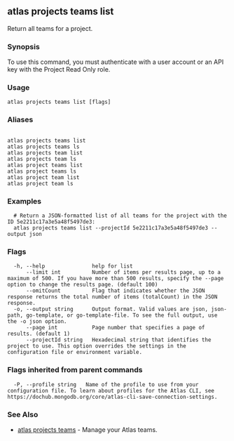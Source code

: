 ## atlas projects teams list

Return all teams for a project.


### Synopsis

To use this command, you must authenticate with a user account or an API key with the Project Read Only role.


### Usage
```
atlas projects teams list [flags]
```

### Aliases
```

atlas projects teams list
atlas projects teams ls
atlas projects team list
atlas projects team ls
atlas project teams list
atlas project teams ls
atlas project team list
atlas project team ls
```

### Examples

```
  # Return a JSON-formatted list of all teams for the project with the ID 5e2211c17a3e5a48f5497de3:
  atlas projects teams list --projectId 5e2211c17a3e5a48f5497de3 --output json
```


### Flags

```
  -h, --help               help for list
      --limit int          Number of items per results page, up to a maximum of 500. If you have more than 500 results, specify the --page option to change the results page. (default 100)
      --omitCount          Flag that indicates whether the JSON response returns the total number of items (totalCount) in the JSON response.
  -o, --output string      Output format. Valid values are json, json-path, go-template, or go-template-file. To see the full output, use the -o json option.
      --page int           Page number that specifies a page of results. (default 1)
      --projectId string   Hexadecimal string that identifies the project to use. This option overrides the settings in the configuration file or environment variable.

```


### Flags inherited from parent commands

```
  -P, --profile string   Name of the profile to use from your configuration file. To learn about profiles for the Atlas CLI, see https://dochub.mongodb.org/core/atlas-cli-save-connection-settings.

```

### See Also


* [atlas projects teams](atlas_projects_teams.md)	- Manage your Atlas teams.



